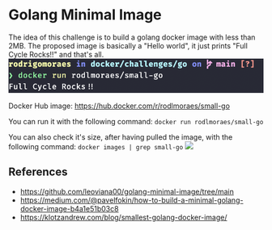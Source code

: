 # Golang Minimal Image

The idea of this challenge is to build a golang docker image with less than 2MB.
The proposed image is basically a "Hello world", it just prints "Full Cycle Rocks!!" and that's all.
![](images/output.png)

Docker Hub image: https://hub.docker.com/r/rodlmoraes/small-go

You can run it with the following command:
```docker run rodlmoraes/small-go```

You can also check it's size, after having pulled the image, with the following command:
```docker images | grep small-go```
![](images/size.png)

## References
 - https://github.com/leoviana00/golang-minimal-image/tree/main
 - https://medium.com/@pavelfokin/how-to-build-a-minimal-golang-docker-image-b4a1e51b03c8
 - https://klotzandrew.com/blog/smallest-golang-docker-image/
